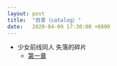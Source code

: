 ```yaml
---
layout: post
title:  "目录（catalog）"
date:   2020-04-09 17:30:00 +0800
---
```

- 少女前线同人 失落的碎片
  + [第一章][lostchips]


[lostchips]:http://cauchygu.cn/posts/lostchips(1)/

